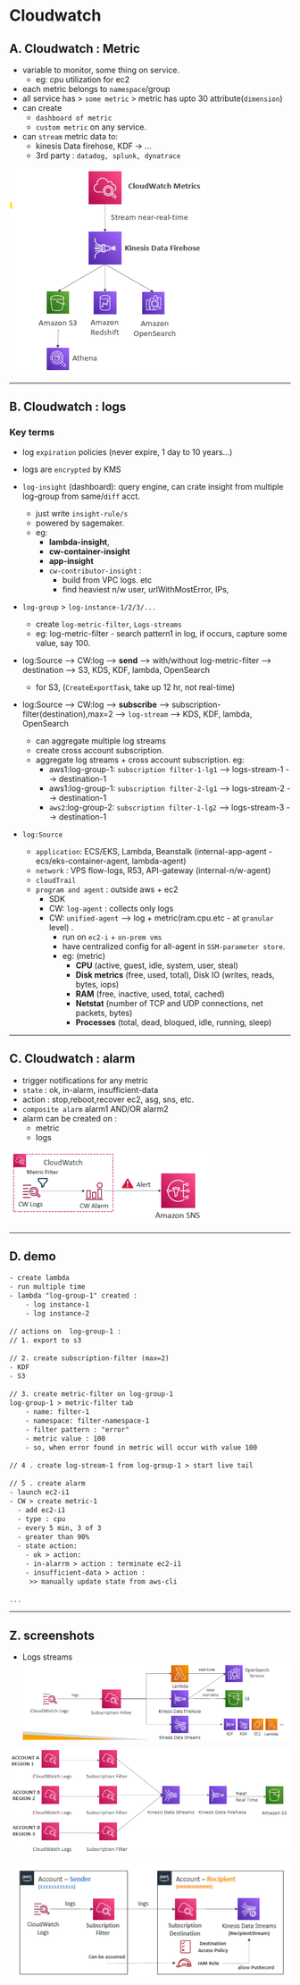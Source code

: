 # Cloudwatch

## A. Cloudwatch : Metric 
- variable to monitor, some thing on service. 
  - eg: cpu utilization for ec2
- each metric belongs to `namespace`/group
- all service has > `some metric` >  metric has upto 30 attribute(`dimension`)
- can create 
  - `dashboard of metric`
  - `custom metric` on any service.
- can `stream` metric data to:
  - kinesis Data firehose, KDF -> ...
  - 3rd party : `datadog, splunk, dynatrace`

![img.png](../99_img/cw/cw-1/img.png)

---  
## B. Cloudwatch : logs
### Key terms
- log `expiration` policies (never expire, 1 day to 10 years…)
- logs are `encrypted` by KMS
- `log-insight` (dashboard): query engine, can crate insight from multiple log-group from same/`diff` acct. 
  - just write `insight-rule/s`
  - powered by sagemaker.
  - eg:
    - **lambda-insight**, 
    - **cw-container-insight**
    - **app-insight**
    - `cw-contributor-insight` : 
      - build from VPC logs. etc
      - find heaviest n/w user, urlWithMostError, IPs,

- `log-group` > `log-instance-1/2/3/...` 
  - create `log-metric-filter`, `Logs-streams`
  - eg: log-metric-filter - search pattern1 in log, if occurs, capture some value, say 100.

- log:Source --> CW:log --> **send**  -->  with/without log-metric-filter --> destination --> S3, KDS, KDF, lambda, OpenSearch
  - for S3, (`CreateExportTask`, take up 12 hr, not real-time)

- log:Source --> CW:log --> **subscribe** --> subscription-filter(destination),max=2 --> `log-stream` --> KDS, KDF, lambda, OpenSearch
  - can aggregate multiple log streams
  - create cross account subscription.
  - aggregate log streams + cross account subscription. eg:
    - aws1:log-group-1: `subscription filter-1-lg1` --> logs-stream-1  --> destination-1
    - aws1:log-group-1: `subscription filter-2-lg1` --> logs-stream-2  --> destination-1
    - `aws2`:log-group-2: `subscription filter-1-lg2` --> logs-stream-3  --> destination-1
 

- `log:Source`
  - `application`: ECS/EKS, Lambda, Beanstalk (internal-app-agent - ecs/eks-container-agent, lambda-agent)
  - `network` : VPS flow-logs, R53, API-gateway (internal-n/w-agent)
  - `cloudTrail`
  - `program and agent` : outside aws + ec2
    - SDK 
    - CW: `log-agent` : collects only logs
    - CW: `unified-agent` -->  log + metric(ram.cpu.etc - at `granular` level) .
      - run on `ec2-i` + `on-prem vms` 
      - have centralized config for all-agent in `SSM-parameter store`.
      - eg: (metric)
        - **CPU** (active, guest, idle, system, user, steal)
        - **Disk metrics** (free, used, total), Disk IO (writes, reads, bytes, iops)
        - **RAM** (free, inactive, used, total, cached)
        - **Netstat** (number of TCP and UDP connections, net packets, bytes)
        - **Processes** (total, dead, bloqued, idle, running, sleep)

---
## C. Cloudwatch : alarm  
- trigger notifications for any metric
- `state` : ok, in-alarm, insufficient-data
- action : stop,reboot,recover ec2, asg, sns, etc.
- `composite alarm` alarm1 AND/OR alarm2
- alarm can be created on :
  - metric
  - logs
  
![img.png](../99_img/decouple/ct/img.png)

---
## D. demo
```
- create lambda 
- run multiple time
- lambda "log-group-1" created :
    - log instance-1
    - log instance-2
    
// actions on  log-group-1 :
// 1. export to s3

// 2. create subscription-filter (max=2)
- KDF
- S3

// 3. create metric-filter on log-group-1
log-group-1 > metric-filter tab
    - name: filter-1
    - namespace: filter-namespace-1
    - filter pattern : "error"
    - metric value : 100
    - so, when error found in metric will occur with value 100
    
// 4 . create log-stream-1 from log-group-1 > start live tail

// 5 . create alarm
- launch ec2-i1 
- CW > create metric-1
  - add ec2-i1
  - type : cpu
  - every 5 min, 3 of 3
  - greater than 90%
  - state action:
    - ok > action:
    - in-alarrm > action : terminate ec2-i1
    - insufficient-data > action :
     >> manually update state from aws-cli
    
...

```
---
##  Z. screenshots
- Logs streams
![img_1.png](../99_img/cw/cw-1/img_1.png)

![img_2.png](../99_img/cw/cw-1/img_2.png)

![img_3.png](../99_img/cw/cw-1/img_3.png)


